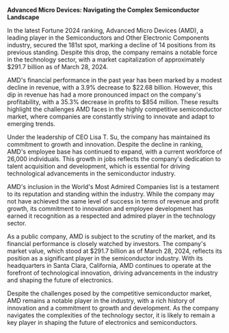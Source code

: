 **Advanced Micro Devices: Navigating the Complex Semiconductor Landscape**

In the latest Fortune 2024 ranking, Advanced Micro Devices (AMD), a leading player in the Semiconductors and Other Electronic Components industry, secured the 181st spot, marking a decline of 14 positions from its previous standing. Despite this drop, the company remains a notable force in the technology sector, with a market capitalization of approximately $291.7 billion as of March 28, 2024.

AMD's financial performance in the past year has been marked by a modest decline in revenue, with a 3.9% decrease to $22.68 billion. However, this dip in revenue has had a more pronounced impact on the company's profitability, with a 35.3% decrease in profits to $854 million. These results highlight the challenges AMD faces in the highly competitive semiconductor market, where companies are constantly striving to innovate and adapt to emerging trends.

Under the leadership of CEO Lisa T. Su, the company has maintained its commitment to growth and innovation. Despite the decline in ranking, AMD's employee base has continued to expand, with a current workforce of 26,000 individuals. This growth in jobs reflects the company's dedication to talent acquisition and development, which is essential for driving technological advancements in the semiconductor industry.

AMD's inclusion in the World's Most Admired Companies list is a testament to its reputation and standing within the industry. While the company may not have achieved the same level of success in terms of revenue and profit growth, its commitment to innovation and employee development has earned it recognition as a respected and admired player in the technology sector.

As a public company, AMD is subject to the scrutiny of the market, and its financial performance is closely watched by investors. The company's market value, which stood at $291.7 billion as of March 28, 2024, reflects its position as a significant player in the semiconductor industry. With its headquarters in Santa Clara, California, AMD continues to operate at the forefront of technological innovation, driving advancements in the industry and shaping the future of electronics.

Despite the challenges posed by the competitive semiconductor market, AMD remains a notable player in the industry, with a rich history of innovation and a commitment to growth and development. As the company navigates the complexities of the technology sector, it is likely to remain a key player in shaping the future of electronics and semiconductors.